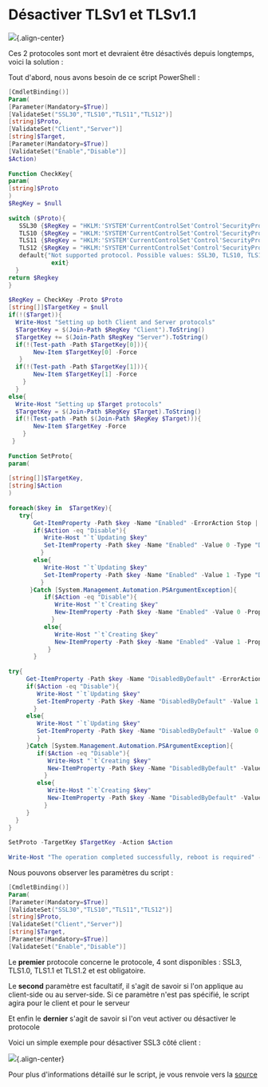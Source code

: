 # Désactiver TLSv1 et TLSv1.1 
 
![](/windows_server/powershell/tls.png){.align-center} 
 
Ces 2 protocoles sont mort et devraient être désactivés depuis 
longtemps, voici la solution : 
 
Tout d'abord, nous avons besoin de ce script PowerShell : 
 
``` powershell 
[CmdletBinding()] 
Param( 
[Parameter(Mandatory=$True)] 
[ValidateSet("SSL30","TLS10","TLS11","TLS12")] 
[string]$Proto, 
[ValidateSet("Client","Server")] 
[string]$Target, 
[Parameter(Mandatory=$True)] 
[ValidateSet("Enable","Disable")] 
$Action) 
 
Function CheckKey{ 
param( 
[string]$Proto 
) 
$RegKey = $null 
 
switch ($Proto){ 
   SSL30 {$RegKey = "HKLM:'SYSTEM'CurrentControlSet'Control'SecurityProviders'SCHANNEL'Protocols'SSL 3.0"} 
   TLS10 {$RegKey = "HKLM:'SYSTEM'CurrentControlSet'Control'SecurityProviders'SCHANNEL'Protocols'TLS 1.0"} 
   TLS11 {$RegKey = "HKLM:'SYSTEM'CurrentControlSet'Control'SecurityProviders'SCHANNEL'Protocols'TLS 1.1"} 
   TLS12 {$RegKey = "HKLM:'SYSTEM'CurrentControlSet'Control'SecurityProviders'SCHANNEL'Protocols'TLS 1.2"} 
   default{"Not supported protocol. Possible values: SSL30, TLS10, TLS11, TLS12" 
            exit} 
  } 
return $Regkey 
} 
 
$RegKey = CheckKey -Proto $Proto 
[string[]]$TargetKey = $null 
if(!($Target)){ 
  Write-Host "Setting up both Client and Server protocols" 
  $TargetKey = $(Join-Path $RegKey "Client").ToString() 
  $TargetKey += $(Join-Path $RegKey "Server").ToString() 
  if(!(Test-path -Path $TargetKey[0])){ 
       New-Item $TargetKey[0] -Force 
   } 
  if(!(Test-path -Path $TargetKey[1])){ 
       New-Item $TargetKey[1] -Force 
    } 
  }  
else{ 
  Write-Host "Setting up $Target protocols" 
  $TargetKey = $(Join-Path $RegKey $Target).ToString() 
  if(!(Test-path -Path $(Join-Path $RegKey $Target))){ 
       New-Item $TargetKey -Force    
    } 
 } 
 
Function SetProto{ 
param( 
 
[string[]]$TargetKey, 
[string]$Action 
) 
 
foreach($key in  $TargetKey){ 
   try{ 
       Get-ItemProperty -Path $key -Name "Enabled" -ErrorAction Stop | Out-Null 
       if($Action -eq "Disable"){ 
          Write-Host "`t`Updating $key"                      
          Set-ItemProperty -Path $key -Name "Enabled" -Value 0 -Type "DWord" 
         } 
       else{ 
          Write-Host "`t`Updating $key" 
          Set-ItemProperty -Path $key -Name "Enabled" -Value 1 -Type "DWord" 
         } 
      }Catch [System.Management.Automation.PSArgumentException]{ 
          if($Action -eq "Disable"){ 
             Write-Host "`t`Creating $key" 
             New-ItemProperty -Path $key -Name "Enabled" -Value 0 -PropertyType "DWord" 
            } 
          else{ 
             Write-Host "`t`Creating $key" 
             New-ItemProperty -Path $key -Name "Enabled" -Value 1 -PropertyType "DWord" 
           } 
       } 
 
try{ 
     Get-ItemProperty -Path $key -Name "DisabledByDefault" -ErrorAction Stop | Out-Null 
     if($Action -eq "Disable"){ 
        Write-Host "`t`Updating $key" 
        Set-ItemProperty -Path $key -Name "DisabledByDefault" -Value 1 -Type "DWord" 
       } 
     else{ 
        Write-Host "`t`Updating $key" 
        Set-ItemProperty -Path $key -Name "DisabledByDefault" -Value 0 -Type "DWord" 
        } 
     }Catch [System.Management.Automation.PSArgumentException]{ 
        if($Action -eq "Disable"){ 
           Write-Host "`t`Creating $key" 
           New-ItemProperty -Path $key -Name "DisabledByDefault" -Value 1 -PropertyType "DWord" 
          } 
        else{ 
           Write-Host "`t`Creating $key" 
           New-ItemProperty -Path $key -Name "DisabledByDefault" -Value 0 -PropertyType "DWord" 
          } 
     } 
  } 
} 
 
SetProto -TargetKey $TargetKey -Action $Action 
 
Write-Host "The operation completed successfully, reboot is required" -ForegroundColor Green 
``` 
 
Nous pouvons observer les paramètres du script : 
 
``` powershell 
[CmdletBinding()] 
Param( 
[Parameter(Mandatory=$True)] 
[ValidateSet("SSL30","TLS10","TLS11","TLS12")] 
[string]$Proto, 
[ValidateSet("Client","Server")] 
[string]$Target, 
[Parameter(Mandatory=$True)] 
[ValidateSet("Enable","Disable")] 
``` 
 
Le **premier** protocole concerne le protocole, 4 sont disponibles : 
SSL3, TLS1.0, TLS1.1 et TLS1.2 et est obligatoire. 
 
Le **second** paramètre est facultatif, il s'agit de savoir si l'on 
applique au client-side ou au server-side. Si ce paramètre n'est pas 
spécifié, le script agira pour le client et pour le serveur 
 
Et enfin le **dernier** s'agit de savoir si l'on veut activer ou 
désactiver le protocole 
 
Voici un simple exemple pour désactiver SSL3 côté client : 
 
![](/windows_server/powershell/disabling-ssl-3.0-for-a-client-and-server.png){.align-center} 
 
Pour plus d'informations détaillé sur le script, je vous renvoie vers 
la 
[source](https://4sysops.com/archives/disable-ssl-and-tls-1-01-1-on-iis-with-powershell/) 
